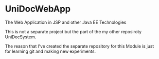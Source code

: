 # UniDocWebApp
The Web Application in JSP and other Java EE Technologies


This is not a separate project but the part of the my other reposiroty UniDocSystem.

The reason that I've created the separate repository for this Module is just for learning git and making new experiments.

